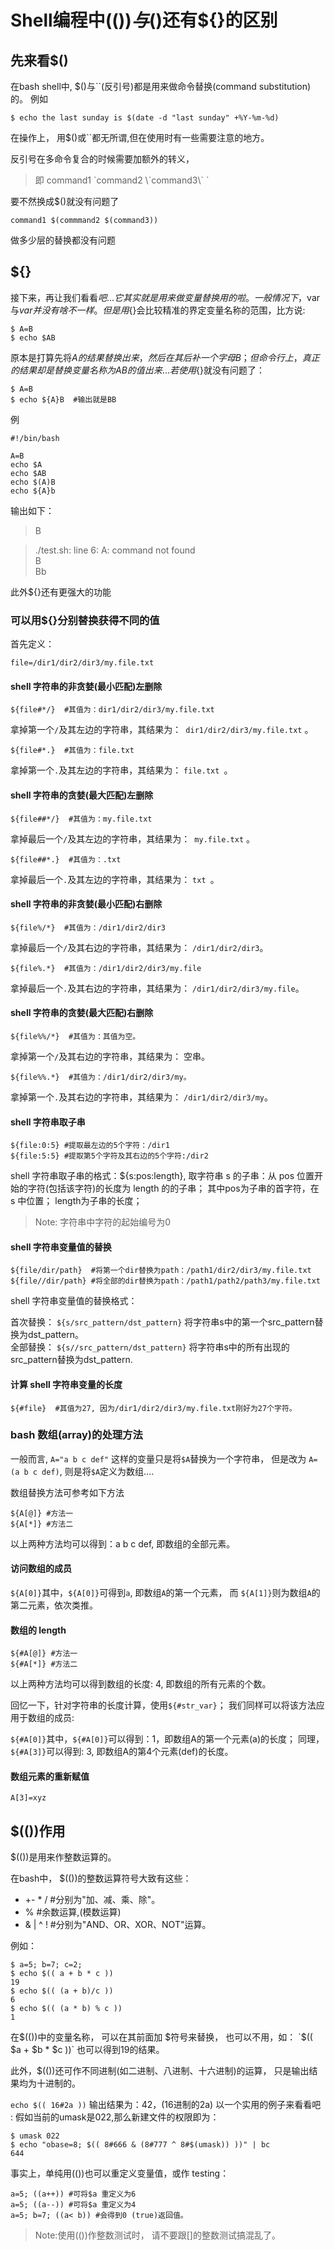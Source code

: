 # Shell编程中$(())与$()还有${}的区别
## 先来看$()
在bash shell中, $()与``(反引号)都是用来做命令替换(command substitution)的。
例如
```shell
$ echo the last sunday is $(date -d "last sunday" +%Y-%m-%d)
```
在操作上， 用$()或``都无所谓,但在使用时有一些需要注意的地方。  

反引号在多命令复合的时候需要加额外的转义，
>即 command1 \`command2  \\\`command3\\\`     \`  


要不然换成$()就没有问题了
```shell
command1 $(commmand2 $(command3))
```
做多少层的替换都没有问题

## ${}
  接下来，再让我们看看${}吧...它其实就是用来做 变量替换用的啦。 一般情况下，$var与${var}并没有啥不一样。 但是用${}会比较精准的界定变量名称的范围，比方说:
```shell
$ A=B
$ echo $AB
```
原本是打算先将$A的结果替换出来， 然后在其后补一个字母B； 但命令行上， 真正的结果却是替换变量名称为AB的值出来... 若使用${}就没有问题了：
  ```shell
$ A=B
$ echo ${A}B  #输出就是BB
  ```
  例
  ```shell
  #!/bin/bash                                                                                            

  A=B
  echo $A
  echo $AB
  echo $(A)B
  echo ${A}b
  ```
  输出如下：
  >B  

>./test.sh: line 6: A: command not found  
B  
Bb  


此外${}还有更强大的功能

### 可以用${}分别替换获得不同的值  
  首先定义：
  ```shell
  file=/dir1/dir2/dir3/my.file.txt
  ```
#### shell 字符串的非贪婪(最小匹配)左删除
```shell
${file#*/}  #其值为：dir1/dir2/dir3/my.file.txt
```
拿掉第一个`/`及其左边的字符串，其结果为：` dir1/dir2/dir3/my.file.txt` 。
```shell
${file#*.}  #其值为：file.txt
```
拿掉第一个`.`及其左边的字符串，其结果为： `file.txt `。

#### shell 字符串的贪婪(最大匹配)左删除
```shell
${file##*/}  #其值为：my.file.txt
```
拿掉最后一个`/`及其左边的字符串，其结果为：` my.file.txt` 。
```shell
${file##*.}  #其值为：.txt
```
拿掉最后一个`.`及其左边的字符串，其结果为： `txt `。

#### shell 字符串的非贪婪(最小匹配)右删除
```shell
${file%/*}  #其值为：/dir1/dir2/dir3
```
拿掉最后一个`/`及其右边的字符串，其结果为： `/dir1/dir2/dir3`。
```shell
${file%.*}  #其值为：/dir1/dir2/dir3/my.file
```
拿掉最后一个`.`及其右边的字符串，其结果为： `/dir1/dir2/dir3/my.file`。
#### shell 字符串的贪婪(最大匹配)右删除
```shell
${file%%/*}  #其值为：其值为空。
```
拿掉第一个`/`及其右边的字符串，其结果为： 空串。
```shell
${file%%.*}  #其值为：/dir1/dir2/dir3/my。
```
拿掉第一个`.`及其右边的字符串，其结果为： `/dir1/dir2/dir3/my`。

#### shell 字符串取子串
```shell
${file:0:5} #提取最左边的5个字符：/dir1
${file:5:5} #提取第5个字符及其右边的5个字符:/dir2
```
shell 字符串取子串的格式：${s:pos:length}, 取字符串 s 的子串：从 pos 位置开始的字符(包括该字符)的长度为 length 的的子串； 其中pos为子串的首字符，在 s 中位置； length为子串的长度；

>Note: 字符串中字符的起始编号为0

#### shell 字符串变量值的替换
```shell
${file/dir/path}  #将第一个dir替换为path：/path1/dir2/dir3/my.file.txt
${file//dir/path} #将全部的dir替换为path：/path1/path2/path3/my.file.txt
```
shell 字符串变量值的替换格式：

首次替换： `${s/src_pattern/dst_pattern}` 将字符串s中的第一个src_pattern替换为dst_pattern。  
全部替换： `${s//src_pattern/dst_pattern}` 将字符串s中的所有出现的src_pattern替换为dst_pattern.

#### 计算 shell 字符串变量的长度
```shell
${#file}  #其值为27, 因为/dir1/dir2/dir3/my.file.txt刚好为27个字符。
```



### bash 数组(array)的处理方法
 一般而言, `A="a b c def"` 这样的变量只是将`$A`替换为一个字符串， 但是改为 `A=(a b c def)`, 则是将`$A`定义为数组....

数组替换方法可参考如下方法
```shell
${A[@]} #方法一
${A[*]} #方法二
```
以上两种方法均可以得到：a b c def, 即数组的全部元素。

#### 访问数组的成员

`${A[0]}`其中，`${A[0]}`可得到`a`, 即数组`A`的第一个元素， 而 `${A[1]}`则为数组`A`的第二元素，依次类推。

#### 数组的 length
```shell
${#A[@]} #方法一
${#A[*]} #方法二
```
以上两种方法均可以得到数组的长度: 4, 即数组的所有元素的个数。

回忆一下，针对字符串的长度计算，使用`${#str_var}`； 我们同样可以将该方法应用于数组的成员:

`${#A[0]}`其中，`${#A[0]}`可以得到：1，即数组A的第一个元素(a)的长度； 同理，`${#A[3]}`可以得到: 3, 即数组A的第4个元素(def)的长度。

#### 数组元素的重新赋值

`A[3]=xyz`


## $(())作用

$(())是用来作整数运算的。

在bash中， $(())的整数运算符号大致有这些：

- +- * / #分别为"加、减、乘、除"。
- % #余数运算,(模数运算)
- & | ^ ! #分别为"AND、OR、XOR、NOT"运算。

例如：
```shell
$ a=5; b=7; c=2;
$ echo $(( a + b * c ))
19
$ echo $(( (a + b)/c ))
6
$ echo $(( (a * b) % c ))
1
```

在$(())中的变量名称， 可以在其前面加 $符号来替换， 也可以不用，如： `$(( $a + $b * $c ))` 也可以得到19的结果。

此外，$(())还可作不同进制(如二进制、八进制、十六进制)的运算， 只是输出结果均为十进制的。

`echo $(( 16#2a ))` 输出结果为：42，(16进制的2a)
以一个实用的例子来看看吧 : 假如当前的umask是022,那么新建文件的权限即为：
```shell
$ umask 022
$ echo "obase=8; $(( 8#666 & (8#777 ^ 8#$(umask)) ))" | bc
644
```
事实上，单纯用(())也可以重定义变量值，或作 testing：
```shell
a=5; ((a++)) #可将$a 重定义为6
a=5; ((a--)) #可将$a 重定义为4
a=5; b=7; ((a< b)) #会得到0 (true)返回值。
```

>Note:使用(())作整数测试时， 请不要跟[]的整数测试搞混乱了。
